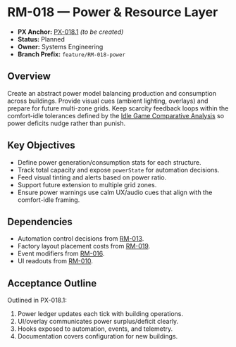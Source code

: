 # RM-018 — Power & Resource Layer

- **PX Anchor:** [PX-018.1](../prompts/PX-018.1.md) _(to be created)_
- **Status:** Planned
- **Owner:** Systems Engineering
- **Branch Prefix:** `feature/RM-018-power`

## Overview
Create an abstract power model balancing production and consumption across buildings. Provide visual cues (ambient lighting, overlays) and prepare for future multi-zone grids.
Keep scarcity feedback loops within the comfort-idle tolerances defined by the [Idle Game Comparative Analysis](../analysis/IdleGameComparative.md) so power deficits nudge rather than punish.

## Key Objectives
- Define power generation/consumption stats for each structure.
- Track total capacity and expose `powerState` for automation decisions.
- Feed visual tinting and alerts based on power ratio.
- Support future extension to multiple grid zones.
- Ensure power warnings use calm UX/audio cues that align with the comfort-idle framing.

## Dependencies
- Automation control decisions from [RM-013](RM-013.md).
- Factory layout placement costs from [RM-019](RM-019.md).
- Event modifiers from [RM-016](RM-016.md).
- UI readouts from [RM-010](RM-010.md).

## Acceptance Outline
Outlined in PX-018.1:
1. Power ledger updates each tick with building operations.
2. UI/overlay communicates power surplus/deficit clearly.
3. Hooks exposed to automation, events, and telemetry.
4. Documentation covers configuration for new buildings.

